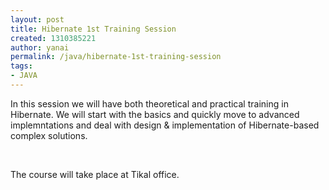 ```yaml
---
layout: post
title: Hibernate 1st Training Session
created: 1310385221
author: yanai
permalink: /java/hibernate-1st-training-session
tags:
- JAVA
---
```

<p>In this session we will have both theoretical and practical training in Hibernate. We will start with the basics and quickly move to&nbsp;advanced implemntations and deal with design &amp; implementation of Hibernate-based complex solutions.</p>
<p>&nbsp;</p>
<p>The course will take place at Tikal office.</p>
<p>&nbsp;</p>
